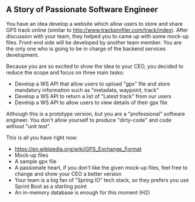 
## A Story of Passionate Software Engineer
You have an idea develop a website which allow users to store and share GPS track online (similar to http://www.trackprofiler.com/track/index). After discussion with your team, they helped you to came up with some mock-up files. 
Front-end side will be developed by another team member. You are the only one who is going to be in charge of the backend services development. 

Because you are so excited to show the idea to your CEO, you decided to reduce the scope and focus on three main tasks:

- Develop a WS API that allow users to upload "gpx" file and store mandatory information such as "metadata, waypoint, track" 
- Develop a WS API to return a list of "Latest track" from our users
- Develop a WS API to allow users to view details of their gpx file
  
Although this is a prototype version, but you are a "professional" software engineer. You don't allow yourself to produce "dirty-code" and code without "unit test".

This is all you have right now: 

- https://en.wikipedia.org/wiki/GPS_Exchange_Format
- Mock-up files
- A sample gpx file
- A passionate heart, if you don't like the given mock-up files, feel free to change and show your CEO a better version
- Your team is a big fan of "Spring IO" tech stack, so they prefers you use Sprint Boot as a starting point
- An in-memory database is enough for this moment (H2)